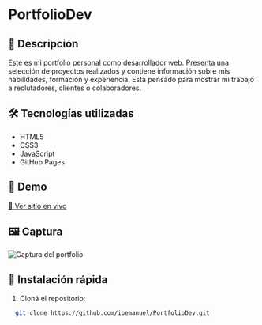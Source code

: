# PortfolioDev

## 📌 Descripción
Este es mi portfolio personal como desarrollador web. Presenta una selección de proyectos realizados y contiene información sobre mis habilidades, 
formación y experiencia. Está pensado para mostrar mi trabajo a reclutadores, clientes o colaboradores.

## 🛠 Tecnologías utilizadas
- HTML5
- CSS3
- JavaScript
- GitHub Pages

## 🔗 Demo
[🔗 Ver sitio en vivo](https://ipemanuel.github.io/PortfolioDev)

## 🖼 Captura
![Captura del portfolio](https://github.com/user-attachments/assets/653ab4df-df27-408f-8a0f-83b20830cc1d)

## 🚀 Instalación rápida
1. Cloná el repositorio:
 ```bash
   git clone https://github.com/ipemanuel/PortfolioDev.git
